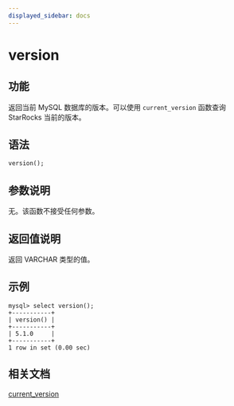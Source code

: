 ```yaml
---
displayed_sidebar: docs
---
```


# version

## 功能

返回当前 MySQL 数据库的版本。可以使用 `current_version` 函数查询 StarRocks 当前的版本。

## 语法

```Haskell
version();
```

## 参数说明

无。该函数不接受任何参数。

## 返回值说明

返回 VARCHAR 类型的值。

## 示例

```Plain Text
mysql> select version();
+-----------+
| version() |
+-----------+
| 5.1.0     |
+-----------+
1 row in set (0.00 sec)
```

## 相关文档

[current_version](./current_version.md)
